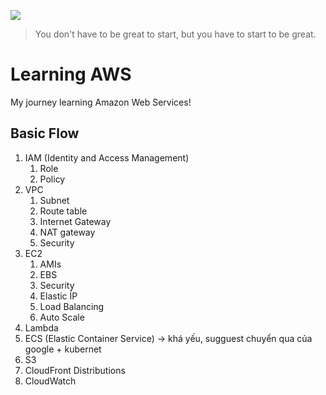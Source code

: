 ![](http://netika.vn/wp-content/uploads/2017/09/4128139_h_aws1-768x284.jpg)

> You don't have to be great to start, but you have to start to be great.

# Learning AWS

My journey learning Amazon Web Services!


## Basic Flow

1. IAM (Identity and Access Management)
    1. Role
    2. Policy
2. VPC
    1. Subnet
    2. Route table
    3. Internet Gateway
    4. NAT gateway
    5. Security
3. EC2
    1. AMIs
    2. EBS
    3. Security
    4. Elastic ÍP
    5. Load Balancing
    6. Auto Scale
4. Lambda
5. ECS (Elastic Container Service) -> khá yếu, sugguest chuyển qua của google + kubernet
6. S3
7. CloudFront Distributions
8. CloudWatch
